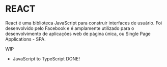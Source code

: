 # REACT

React é uma biblioteca JavaScript para construir interfaces de usuário. Foi desenvolvido pelo Facebook e é amplamente utilizado para o desenvolvimento de aplicações web de página única, ou Single Page Applications - SPA.

WIP

- JavaScript to TypeScript DONE!
